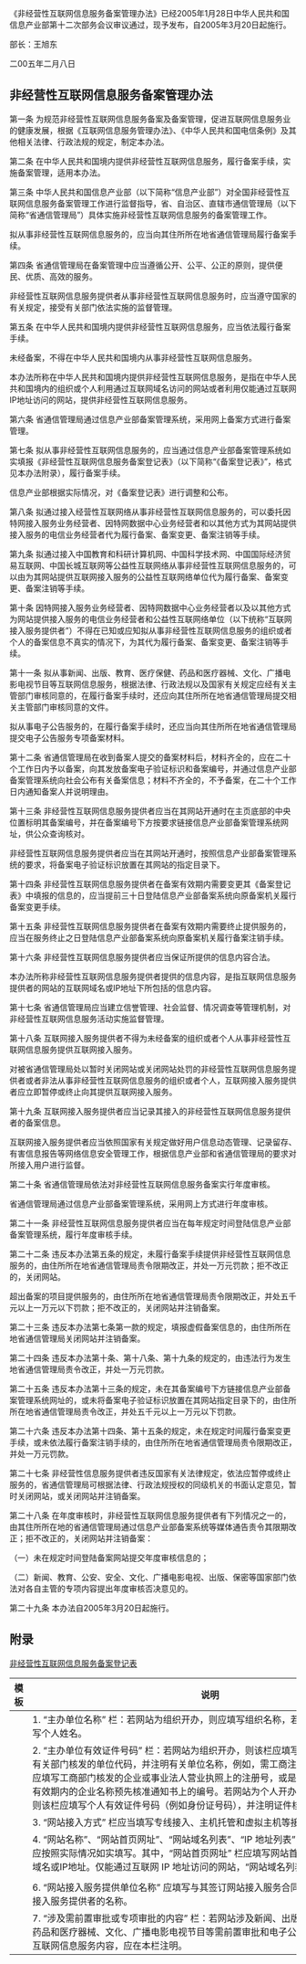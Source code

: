 《非经营性互联网信息服务备案管理办法》已经2005年1月28日中华人民共和国信息产业部第十二次部务会议审议通过，现予发布，自2005年3月20日起施行。

部长：王旭东

二00五年二月八日

## 非经营性互联网信息服务备案管理办法

第一条 为规范非经营性互联网信息服务备案及备案管理，促进互联网信息服务业的健康发展，根据《互联网信息服务管理办法》、《中华人民共和国电信条例》及其他相关法律、行政法规的规定，制定本办法。

第二条 在中华人民共和国境内提供非经营性互联网信息服务，履行备案手续，实施备案管理，适用本办法。

第三条 中华人民共和国信息产业部（以下简称“信息产业部”）对全国非经营性互联网信息服务备案管理工作进行监督指导，省、自治区、直辖市通信管理局（以下简称“省通信管理局”）具体实施非经营性互联网信息服务的备案管理工作。

拟从事非经营性互联网信息服务的，应当向其住所所在地省通信管理局履行备案手续。

第四条 省通信管理局在备案管理中应当遵循公开、公平、公正的原则，提供便民、优质、高效的服务。

非经营性互联网信息服务提供者从事非经营性互联网信息服务时，应当遵守国家的有关规定，接受有关部门依法实施的监督管理。

第五条 在中华人民共和国境内提供非经营性互联网信息服务，应当依法履行备案手续。

未经备案，不得在中华人民共和国境内从事非经营性互联网信息服务。

本办法所称在中华人民共和国境内提供非经营性互联网信息服务，是指在中华人民共和国境内的组织或个人利用通过互联网域名访问的网站或者利用仅能通过互联网IP地址访问的网站，提供非经营性互联网信息服务。

第六条 省通信管理局通过信息产业部备案管理系统，采用网上备案方式进行备案管理。

第七条 拟从事非经营性互联网信息服务的，应当通过信息产业部备案管理系统如实填报《非经营性互联网信息服务备案登记表》（以下简称“《备案登记表》”，格式见本办法附录），履行备案手续。

信息产业部根据实际情况，对《备案登记表》进行调整和公布。

第八条 拟通过接入经营性互联网络从事非经营性互联网信息服务的，可以委托因特网接入服务业务经营者、因特网数据中心业务经营者和以其他方式为其网站提供接入服务的电信业务经营者代为履行备案、备案变更、备案注销等手续。

第九条 拟通过接入中国教育和科研计算机网、中国科学技术网、中国国际经济贸易互联网、中国长城互联网等公益性互联网络从事非经营性互联网信息服务的，可以由为其网站提供互联网接入服务的公益性互联网络单位代为履行备案、备案变更、备案注销等手续。

第十条 因特网接入服务业务经营者、因特网数据中心业务经营者以及以其他方式为网站提供接入服务的电信业务经营者和公益性互联网络单位（以下统称“互联网接入服务提供者”）不得在已知或应知拟从事非经营性互联网信息服务的组织或者个人的备案信息不真实的情况下，为其代为履行备案、备案变更、备案注销等手续。

第十一条 拟从事新闻、出版、教育、医疗保健、药品和医疗器械、文化、广播电影电视节目等互联网信息服务，根据法律、行政法规以及国家有关规定应经有关主管部门审核同意的，在履行备案手续时，还应向其住所所在地省通信管理局提交相关主管部门审核同意的文件。

拟从事电子公告服务的，在履行备案手续时，还应当向其住所所在地省通信管理局提交电子公告服务专项备案材料。

第十二条 省通信管理局在收到备案人提交的备案材料后，材料齐全的，应在二十个工作日内予以备案，向其发放备案电子验证标识和备案编号，并通过信息产业部备案管理系统向社会公布有关备案信息；材料不齐全的，不予备案，在二十个工作日内通知备案人并说明理由。

第十三条 非经营性互联网信息服务提供者应当在其网站开通时在主页底部的中央位置标明其备案编号，并在备案编号下方按要求链接信息产业部备案管理系统网址，供公众查询核对。

非经营性互联网信息服务提供者应当在其网站开通时，按照信息产业部备案管理系统的要求，将备案电子验证标识放置在其网站的指定目录下。

第十四条 非经营性互联网信息服务提供者在备案有效期内需要变更其《备案登记表》中填报的信息的，应当提前三十日登陆信息产业部备案系统向原备案机关履行备案变更手续。

第十五条 非经营性互联网信息服务提供者在备案有效期内需要终止提供服务的，应当在服务终止之日登陆信息产业部备案系统向原备案机关履行备案注销手续。

第十六条 非经营性互联网信息服务提供者应当保证所提供的信息内容合法。

本办法所称非经营性互联网信息服务提供者提供的信息内容，是指互联网信息服务提供者的网站的互联网域名或IP地址下所包括的信息内容。

第十七条 省通信管理局应当建立信誉管理、社会监督、情况调查等管理机制，对非经营性互联网信息服务活动实施监督管理。

第十八条 互联网接入服务提供者不得为未经备案的组织或者个人从事非经营性互联网信息服务提供互联网接入服务。

对被省通信管理局处以暂时关闭网站或关闭网站处罚的非经营性互联网信息服务提供者或者非法从事非经营性互联网信息服务的组织或者个人，互联网接入服务提供者应立即暂停或终止向其提供互联网接入服务。

第十九条 互联网接入服务提供者应当记录其接入的非经营性互联网信息服务提供者的备案信息。

互联网接入服务提供者应当依照国家有关规定做好用户信息动态管理、记录留存、有害信息报告等网络信息安全管理工作，根据信息产业部和省通信管理局的要求对所接入用户进行监督。

第二十条 省通信管理局依法对非经营性互联网信息服务备案实行年度审核。

省通信管理局通过信息产业部备案管理系统，采用网上方式进行年度审核。

第二十一条 非经营性互联网信息服务提供者应当在每年规定时间登陆信息产业部备案管理系统，履行年度审核手续。

第二十二条 违反本办法第五条的规定，未履行备案手续提供非经营性互联网信息服务的，由住所所在地省通信管理局责令限期改正，并处一万元罚款；拒不改正的，关闭网站。

超出备案的项目提供服务的，由住所所在地省通信管理局责令限期改正，并处五千元以上一万元以下罚款；拒不改正的，关闭网站并注销备案。

第二十三条 违反本办法第七条第一款的规定，填报虚假备案信息的，由住所所在地省通信管理局关闭网站并注销备案。

第二十四条 违反本办法第十条、第十八条、第十九条的规定的，由违法行为发生地省通信管理局责令改正，并处一万元罚款。

第二十五条 违反本办法第十三条的规定，未在其备案编号下方链接信息产业部备案管理系统网址的，或未将备案电子验证标识放置在其网站指定目录下的，由住所所在地省通信管理局责令改正，并处五千元以上一万元以下罚款。

第二十六条 违反本办法第十四条、第十五条的规定，未在规定时间履行备案变更手续，或未依法履行备案注销手续的，由住所所在地省通信管理局责令限期改正，并处一万元罚款。

第二十七条 非经营性信息服务提供者违反国家有关法律规定，依法应暂停或终止服务的，省通信管理局可根据法律、行政法规授权的同级机关的书面认定意见，暂时关闭网站，或关闭网站并注销备案。

第二十八条 在年度审核时，非经营性互联网信息服务提供者有下列情况之一的，由其住所所在地的省通信管理局通过信息产业部备案系统等媒体通告责令其限期改正；拒不改正的，关闭网站并注销备案：

（一）未在规定时间登陆备案网站提交年度审核信息的；

（二）新闻、教育、公安、安全、文化、广播电影电视、出版、保密等国家部门依法对各自主管的专项内容提出年度审核否决意见的。

第二十九条 本办法自2005年3月20日起施行。

## 附录
[非经营性互联网信息服务备案登记表](https://da.do/jhyk)
<table>
<thead>
<tr>
<th>模板</th>
<th>说明</th>
</tr>
</thead>
<tbody><tr>
<td   rowspan="7" width="40%"><img src="https://main.qcloudimg.com/raw/dc70de68462efb53ad2a0560918ba0ae.png" alt=""></td>
<td>1. “主办单位名称” 栏：若网站为组织开办，则应填写组织名称，若为个人开办，则应填写个人姓名。</td>
<tr><td nowrap="nowrap">2. “主办单位有效证件号码” 栏：若网站为组织开办，则该栏应填写<br>有关部门核发的单位代码，并注明有关单位名称，例如，需工商注册的，<br>应填写工商部门核发的企业或事业法人营业执照上的注册号，或是<br>有效期内的企业名称预先核准通知书上的编号。若网站为个人开办，<br>则该栏应填写个人有效证件号码（例如身份证号码），并注明证件核发单位名称。</td></tr>
<tr><td nowrap="nowrap">3. “网站接入方式” 栏应当填写专线接入、主机托管和虚拟主机等接入方式。</td></tr>
<tr><td nowrap="nowrap">4. “网站名称”、“网站首页网址”、“网站域名列表”、“IP 地址列表” 等栏<br>应按照实际情况如实填写。其中，“网站首页网址” 栏应填写网站首页的<br>域名或IP地址。仅能通过互联网 IP 地址访问的网站，“网站域名列表” 栏可不填报。</td></tr>
<tr><td nowrap="nowrap"></td></tr>
<tr><td nowrap="nowrap">6. “网站接入服务提供单位名称” 应填写与其签订网站接入服务合同的互联网<br>接入服务提供者的名称。</td></tr>
<tr><td nowrap="nowrap">7. “涉及需前置审批或专项审批的内容” 栏：若网站涉及新闻、出版、教育、医疗保健、<br>药品和医疗器械、文化、广播电影电视节目等需前置审批和电子公告服务等需专项审批的<br>互联网信息服务内容，应在本栏注明。</td></tr>
</tr>

</tbody></table>
